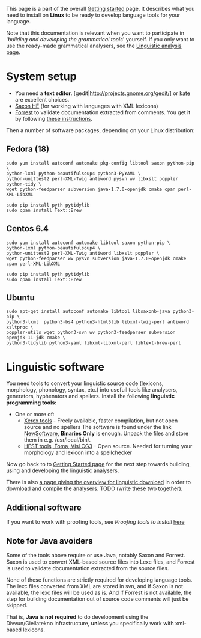 This page is a part of the overall [Getting started](GettingStarted.html) page.
It describes what you need to install on **Linux** to be ready to develop
language tools for your language.

Note that this documentation is relevant when you want to participate in '*building and developing the grammatical tools*' yourself. If you only want to use the ready-made grammatical analysers, see the [Linguistic analysis page](ling/LinguisticAnalysis.html).

# System setup

* You need a **text editor**.
  [gedit|http://projects.gnome.org/gedit/] or [kate](http://kate-editor.org/)
  are excellent choices.
* [Saxon HE](http://saxon.sourceforge.net/#F9.4HE) (for working with languages
  with XML lexicons)
* [Forrest](http://forrest.apache.org) to validate documentation extracted from
  comments. You get it by following [these instructions](forrest-howto.html).

Then a number of software packages, depending on your Linux distribution:

## Fedora (18)
```
sudo yum install autoconf automake pkg-config libtool saxon python-pip \
python-lxml python-beautifulsoup4 python3-PyYAML \
python-unittest2 perl-XML-Twig antiword pysvn wv libxslt poppler python-tidy \
wget python-feedparser subversion java-1.7.0-openjdk cmake cpan perl-XML-LibXML

sudo pip install pyth pytidylib
sudo cpan install Text::Brew
```

## Centos 6.4
```
sudo yum install autoconf automake libtool saxon python-pip \
python-lxml python-beautifulsoup4 \
python-unittest2 perl-XML-Twig antiword libxslt poppler \
wget python-feedparser wv pysvn subversion java-1.7.0-openjdk cmake cpan perl-XML-LibXML

sudo pip install pyth pytidylib
sudo cpan install Text::Brew
```

## Ubuntu
```
sudo apt-get install autoconf automake libtool libsaxonb-java python3-pip \
python3-lxml  python3-bs4 python3-html5lib libxml-twig-perl antiword xsltproc \
poppler-utils wget python3-svn wv python3-feedparser subversion openjdk-11-jdk cmake \
python3-tidylib python3-yaml libxml-libxml-perl libtext-brew-perl
```

# Linguistic software

You need tools to convert your linguistic source code (lexicons, morphology,
phonology, syntax, etc.) into usefull tools like analysers, generators,
hyphenators and spellers. Install the following
**linguistic programming tools:**

* One or more of:
    - [Xerox tools](http://www.fsmbook.com) -
   Freely available, faster compilation, but not open source and no spellers
   The software is found under the link
   [NewSoftware](https://web.stanford.edu/~laurik/.book2software/),
   **Binaries Only** is enough. Unpack the files and store them in e.g.
   /usr/local/bin/.
    - [HFST tools, Foma, Visl CG3](compiling_HFST3.html) -
   Open source. Needed for turning your morphology and lexicon into a
   spellchecker

Now go back to to [Getting Started page](GettingStarted.html) for the next step towards building, using and developing the linguistic analysers.

There is also [a page giving the overview for linguistic download](anonymous-svn.html) in order to download and compile the analysers. TODO (write these two together).

## Additional software

If you want to work with proofing tools, see *Proofing tools to install*
[here](install-overview.html)

## Note for Java avoiders

Some of the tools above require or use Java, notably Saxon and Forrest. Saxon is
used to convert XML-based source files into Lexc files, and Forrest is used to
validate documentation extracted from the source files.

None of these functions are strictly required for developing language tools. The
lexc files converted from XML are stored in svn, and if Saxon is not available,
the lexc files will be used as is. And if Forrest is not available, the step for
building documentation out of source code comments will just be skipped.

That is, **Java is not required** to do development using the Divvun/Giellatekno
infrastructure, **unless** you specifically work with xml-based lexicons.
